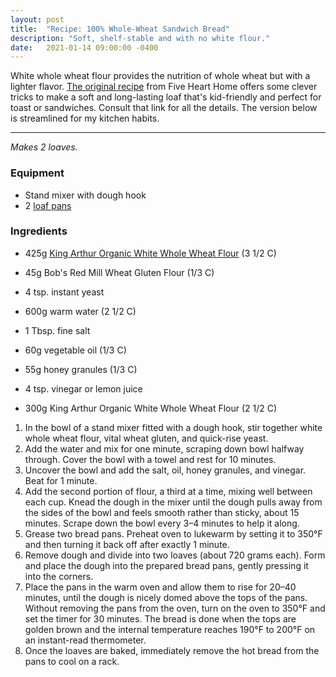 ```yaml
---
layout: post
title:  "Recipe: 100% Whole-Wheat Sandwich Bread"
description: "Soft, shelf-stable and with no white flour."
date:   2021-01-14 09:00:00 -0400
---
```


White whole wheat flour provides the nutrition of whole wheat but with a lighter flavor. [The original recipe](https://www.fivehearthome.com/wprm_print/32696) from Five Heart Home offers some clever tricks to make a soft and long-lasting loaf that's kid-friendly and perfect for toast or sandwiches. Consult that link for all the details. The version below is streamlined for my kitchen habits.

---

_Makes 2 loaves._

### Equipment

* Stand mixer with dough hook
* 2 [loaf pans](https://www.usapan.com/loaf-pan-1-lb-vol-1140lf)

### Ingredients

* 425g [King Arthur Organic White Whole Wheat Flour](https://shop.kingarthurbaking.com/items/king-arthur-100-organic-white-whole-wheat-flour-5-lb) (3 1/2 C)
* 45g Bob's Red Mill Wheat Gluten Flour (1/3 C)
* 4 tsp. instant yeast

* 600g warm water (2 1/2 C)

* 1 Tbsp. fine salt
* 60g vegetable oil (1/3 C)
* 55g honey granules (1/3 C)
* 4 tsp. vinegar or lemon juice

* 300g King Arthur Organic White Whole Wheat Flour (2 1/2 C)

1. In the bowl of a stand mixer fitted with a dough hook, stir together white whole wheat flour, vital wheat gluten, and quick-rise yeast.
1. Add the water and mix for one minute, scraping down bowl halfway through. Cover the bowl with a  towel and rest for 10 minutes.
1. Uncover the bowl and add the salt, oil, honey granules, and vinegar. Beat for 1 minute.
1. Add the second portion of flour, a third at a time, mixing well between each cup. Knead the dough in the mixer until the dough pulls away from the sides of the bowl and feels smooth rather than sticky, about 15 minutes. Scrape down the bowl every 3&ndash;4 minutes to help it along.
1. Grease two bread pans. Preheat oven to lukewarm by setting it to 350°F and then turning it back off after exactly 1 minute.
1. Remove dough and divide into two loaves (about 720 grams each). Form and place the dough into the prepared bread pans, gently pressing it into the corners.
1. Place the pans in the warm oven and allow them to rise for 20&ndash;40 minutes, until the dough is nicely domed above the tops of the pans. Without removing the pans from the oven, turn on the oven to 350°F and set the timer for 30 minutes. The bread is done when the tops are golden brown and the internal temperature reaches 190°F to 200°F on an instant-read thermometer.
1. Once the loaves are baked, immediately remove the hot bread from the pans to cool on a rack.
